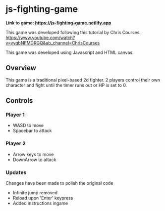 # js-fighting-game
**Link to game: https://js-fighting-game.netlify.app**

This game was developed following this tutorial by Chris Courses: https://www.youtube.com/watch?v=vyqbNFMDRGQ&ab_channel=ChrisCourses

This game was developed using Javascript and HTML canvas.

## Overview
This game is a traditional pixel-based 2d fighter. 2 players control their own character and fight until the timer runs out or HP is set to 0.

## Controls
### Player 1
- WASD to move
- Spacebar to attack

### Player 2
- Arrow keys to move
- DownArrow to attack

### Updates
Changes have been made to polish the original code
- Infinite jump removed
- Reload upon 'Enter' keypress
- Added instructions ingame
